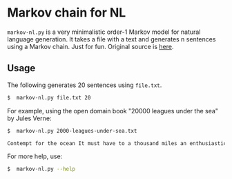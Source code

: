 Markov chain for NL
===================

`markov-nl.py` is a very minimalistic order-1 Markov model for natural language generation. It takes a file with a text and generates n sentences using a Markov chain. Just for fun.
Original source is [here](https://www.reddit.com/r/linux/comments/du0m7h/really_fast_markov_chains_in_20_lines_of_sh_grep/f70uull?utm_source=share&utm_medium=web2x).

Usage
-----

The following generates 20 sentences using `file.txt`.

```bash
$  markov-nl.py file.txt 20
```
For example, using the open domain book "20000 leagues under the sea" by Jules Verne:

```bash
$  markov-nl.py 2000-leagues-under-sea.txt

Contempt for the ocean It must have to a thousand miles an enthusiastic colourist. Nemo. Whiskers like the ships bottom of the quays and not see how to keep ones self Professor that before Vanikoro. Disheartened. Returning to finish please. Prompt his movements and I saw floating under water is introduced which is there are real. Advantageously as a submerged But the air by this book which were profoundly dark spots. Landscape Captain you maintain yourselves in the day before. Ensued. Date.
```

For more help, use:

```bash
$  markov-nl.py --help
```
